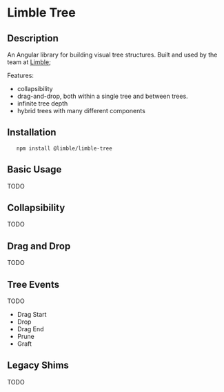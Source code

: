 # Limble Tree

## Description

An Angular library for building visual tree structures. Built and used by the team at [Limble](https://limblecmms.com/);

Features:

-  collapsibility
-  drag-and-drop, both within a single tree and between trees.
-  infinite tree depth
-  hybrid trees with many different components

## Installation

```
   npm install @limble/limble-tree
```

## Basic Usage

TODO

## Collapsibility

TODO

## Drag and Drop

TODO

## Tree Events

TODO

-  Drag Start
-  Drop
-  Drag End
-  Prune
-  Graft

## Legacy Shims

TODO
